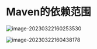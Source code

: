# Maven的依赖范围

![image-20230322160253530](C:\Users\Alvin\AppData\Roaming\Typora\typora-user-images\image-20230322160253530.png)

![image-20230322160438178](C:\Users\Alvin\AppData\Roaming\Typora\typora-user-images\image-20230322160438178.png)